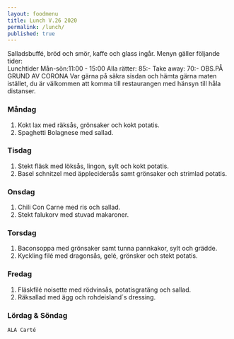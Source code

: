 ```yaml
---
layout: foodmenu
title: Lunch V.26 2020
permalink: /lunch/
published: true
---
```

Salladsbuffé, bröd och smör, kaffe och glass ingår.
Menyn gäller följande tider:  
Lunchtider  Mån-sön:11:00 - 15:00
Alla rätter: 85:- Take away: 70:-
OBS.PÅ GRUND AV CORONA Var gärna på säkra sisdan och hämta gärna maten istället, du är välkommen att komma till restaurangen med hänsyn till håla distanser.
                           

### Måndag
1. Kokt lax med räksås, grönsaker och kokt potatis.
2. Spaghetti Bolagnese med sallad.

### Tisdag
1. Stekt fläsk med löksås, lingon, sylt och kokt potatis.
2. Basel schnitzel med äpplecidersås samt grönsaker och strimlad potatis.


### Onsdag
1. Chili Con Carne med ris och sallad.
2. Stekt falukorv med stuvad makaroner.

### Torsdag
1. Baconsoppa med grönsaker samt tunna pannkakor, sylt och grädde. 
2. Kyckling filé med dragonsås, gelé, grönsker och stekt potatis.

### Fredag
1. Fläskfilé noisette med rödvinsås, potatisgratäng och sallad.
2. Räksallad med ägg och rohdeisland´s dressing.
   
### Lördag & Söndag
    ALA Carté

   
    
   
     
